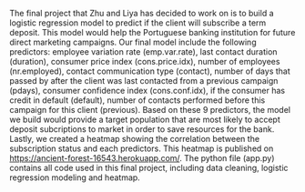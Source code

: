 The final project that Zhu and Liya has decided to work on is to build a logistic regression model to predict if the client will subscribe a term deposit. This model would help the Portuguese banking institution for future direct marketing campaigns. Our final model include the following predictors: employee variation rate (emp.var.rate), last contact duration (duration), consumer price index (cons.price.idx), number of employees (nr.employed), contact communication type (contact), number of days that passed by after the client was last contacted from a previous campaign (pdays), consumer confidence index (cons.conf.idx), if the consumer has credit in default (default), number of contacts performed before this campaign for this client (previous). Based on these 9 predictors, the model we build would provide a target population that are most likely to accept deposit subcriptions to market in order to save resources for the bank.
Lastly, we created a heatmap showing the correlation between the subscription status and each predictors. This heatmap is published on https://ancient-forest-16543.herokuapp.com/.
The python file (app.py) contains all code used in this final project, including data cleaning, logistic regression modeling and heatmap.



